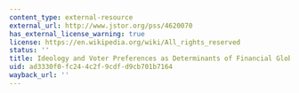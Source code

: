 ```yaml
---
content_type: external-resource
external_url: http://www.jstor.org/pss/4620070
has_external_license_warning: true
license: https://en.wikipedia.org/wiki/All_rights_reserved
status: ''
title: Ideology and Voter Preferences as Determinants of Financial Globalization
uid: ad3330f0-fc24-4c2f-9cdf-d9cb701b7164
wayback_url: ''
---
```

